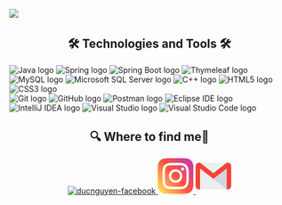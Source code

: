 ![](https://github.com/ducnguyen3112/ducnguyen3112/blob/master/img/HI%20THERE.gif)


<h2 align="center">🛠 Technologies and Tools 🛠</h2>
<span><img src="https://img.shields.io/badge/Java-282C34?logo=java&logoColor=433E5F" alt="Java logo" title="Java" height="25" /></span>
<span><img src="https://img.shields.io/badge/Spring-282C34?logo=spring&logoColor=#6DB33F" alt="Spring logo" title="Spring" height="25" /></span>
<span><img src="https://img.shields.io/badge/Spring Boot-282C34?logo=spring Boot&logoColor=#6DB33F" alt="Spring Boot logo" title="Spring Boot" height="25" /></span>
<span><img src="https://img.shields.io/badge/Thymeleaf-282C34?logo=thymeleaf&logoColor=005F0F" alt="Thymeleaf logo" title="Thymeleaf" height="25" /></span>
<span><img src="https://img.shields.io/badge/MySQL-282C34?logo=mySQL&logoColor=4479A1" alt="MySQL logo" title="MySQL" height="25" /></span>
<span><img src="https://img.shields.io/badge/Microsoft SQL Server-282C34?logo=microsoft SQL Server&logoColor=CC2927" alt="Microsoft SQL Server logo" title="Microsoft SQL Server" height="25" /></span>
<span><img src="https://img.shields.io/badge/C++-282C34?logo=cplusplus&logoColor=00599C" alt="C++ logo" title="C++" height="25" /></span>
<span><img src="https://img.shields.io/badge/HTML5-282C34?logo=hTML5&logoColor=E34F26" alt="HTML5 logo" title="HTML5" height="25" /></span>
<span><img src="https://img.shields.io/badge/CSS3-282C34?logo=cSS3&logoColor=1572B6" alt="CSS3 logo" title="CSS3" height="25" /></span><br>
<span><img src="https://img.shields.io/badge/Git-282C34?logo=git&logoColor=F05032" alt="Git logo" title="Git" height="25" /></span>
<span><img src="https://img.shields.io/badge/GitHub-282C34?logo=gitHub&logoColor=181717" alt="GitHub logo" title="GitHub" height="25" /></span>
<span><img src="https://img.shields.io/badge/Postman-282C34?logo=postman&logoColor=FF6C37" alt="Postman logo" title="Postman" height="25" /></span>
<span><img src="https://img.shields.io/badge/Eclipse IDE-282C34?logo=eclipse IDE&logoColor=2C2255" alt="Eclipse IDE logo" title="Eclipse IDE" height="25" /></span>
<span><img src="https://img.shields.io/badge/IntelliJ IDEA-282C34?logo=intelliJ IDEA&logoColor=000000" alt="IntelliJ IDEA logo" title="IntelliJ IDEA" height="25" /></span>
<span><img src="https://img.shields.io/badge/Visual Studio-282C34?logo=visual Studio&logoColor=5C2D91" alt="Visual Studio logo" title="Visual Studio" height="25" /></span>
<span><img src="https://img.shields.io/badge/Visual Studio Code-282C34?logo=visual Studio Code&logoColor=007ACC" alt="Visual Studio Code logo" title="Visual Studio Code" height="25" /></span>

<h2 align="center"> 🔍 Where to find me🔎 </h2>
<div align="center">
  <a href="https://www.facebook.com/duc.nguyen3112/" target="blank">
    <img src="img/facebook.svg" alt="ducnguyen-facebook" />
  </a>
  <a href="https://www.instagram.com/ducnguyen3112/" target="blank">
    <img src="img/instagram.png" alt="ducnguyen-instagram" />
  </a>
  <a href="mailto:ducnguyen201231@gmail.com" target="top">
    <img src="img/gmail.png" alt="ducnguyen-email" />
  </a>
</div>
